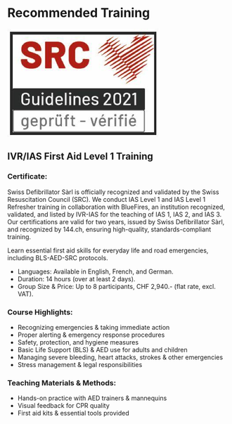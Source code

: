 # Recommended Training
![SRC Logo](../../assets/home/srclogo.jpeg)

## IVR/IAS First Aid Level 1 Training
### Certificate:
Swiss Defibrillator Sàrl is officially recognized and validated by the Swiss Resuscitation Council (SRC). We conduct IAS Level 1 and IAS Level 1 Refresher training in collaboration with BlueFires, an institution recognized, validated, and listed by IVR-IAS for the teaching of IAS 1, IAS 2, and IAS 3. Our certifications are valid for two years, issued by Swiss Defibrillator Sàrl, and recognized by 144.ch, ensuring high-quality, standards-compliant training.

Learn essential first aid skills for everyday life and road emergencies, including BLS-AED-SRC protocols.

- Languages: Available in English, French, and German.
- Duration: 14 hours (over at least 2 days).
- Group Size & Price: Up to 8 participants, CHF 2,940.- (flat rate, excl. VAT).

### Course Highlights:
- Recognizing emergencies & taking immediate action
- Proper alerting & emergency response procedures
- Safety, protection, and hygiene measures
- Basic Life Support (BLS) & AED use for adults and children
- Managing severe bleeding, heart attacks, strokes & other emergencies
- Stress management & legal responsibilities

### Teaching Materials & Methods:
- Hands-on practice with AED trainers & mannequins
- Visual feedback for CPR quality
- First aid kits & essential tools provided